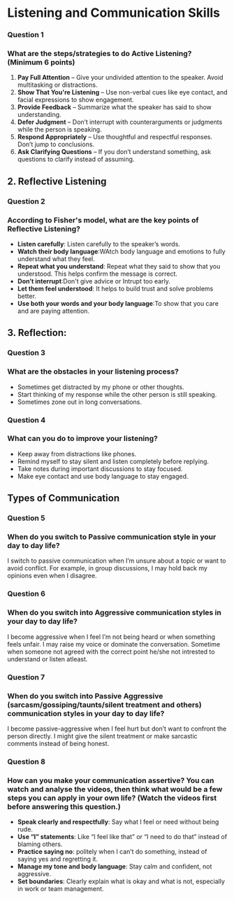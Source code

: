 
# Listening and Communication Skills

### Question 1
### What are the steps/strategies to do Active Listening? (Minimum 6 points)
1. **Pay Full Attention** – Give your undivided attention to the speaker. Avoid multitasking or distractions.  
2. **Show That You're Listening** – Use non-verbal cues like eye contact, and facial expressions to show engagement.  
3. **Provide Feedback** –  Summarize what the speaker has said to show understanding.  
4. **Defer Judgment** – Don’t interrupt with counterarguments or judgments while the person is speaking.  
5. **Respond Appropriately** – Use thoughtful and respectful responses. Don’t jump to conclusions.  
6. **Ask Clarifying Questions** – If you don’t understand something, ask questions to clarify instead of assuming. 

## 2. Reflective Listening

### Question 2
### According to Fisher's model, what are the key points of Reflective Listening?

- **Listen carefully**: Listen carefully to the speaker’s words.  
- **Watch their body language**:WAtch body language and emotions to fully understand what they feel.  
- **Repeat what you understand**: Repeat what they said to show that you understood. This helps confirm the message is correct.  
- **Don’t interrupt**:Don't give advice or Intrupt too early.  
- **Let them feel understood**: It helps to build trust and solve problems better.  
- **Use both your words and your body language**:To show that you care and are paying attention.  

## 3. Reflection:
### Question 3
### What are the obstacles in your listening process?

- Sometimes get distracted by my phone or other thoughts.  
- Start thinking of my response while the other person is still speaking.  
- Sometimes zone out in long conversations.  

### Question 4
### What can you do to improve your listening?

- Keep away from distractions like phones.  
- Remind myself to stay silent and listen completely before replying.  
- Take notes during important discussions to stay focused.
- Make eye contact and use body language to stay engaged.  

## Types of Communication
### Question 5
### When do you switch to Passive communication style in your day to day life?

I switch to passive communication when I’m unsure about a topic or want to avoid conflict. For example, in group discussions, I may hold back my opinions even when I disagree.  

### Question 6
### When do you switch into Aggressive communication styles in your day to day life?
I become aggressive when I feel I’m not being heard or when something feels unfair. I may raise my voice or dominate the conversation. Sometime when someone not agreed with the correct point he/she not intrested to understand or listen atleast. 

### Question 7
### When do you switch into Passive Aggressive (sarcasm/gossiping/taunts/silent treatment and others) communication styles in your day to day life?

I become passive-aggressive when I feel hurt but don’t want to confront the person directly. I might give the silent treatment or make sarcastic comments instead of being honest.  

### Question 8
### How can you make your communication assertive? You can watch and analyse the videos, then think what would be a few steps you can apply in your own life? (Watch the videos first before answering this question.)

- **Speak clearly and respectfully**: Say what I feel or need without being rude.  
- **Use “I” statements**: Like “I feel like that” or “I need to do that” instead of blaming others.  
- **Practice saying no**: politely when I can’t do something, instead of saying yes and regretting it.  
- **Manage my tone and body language**: Stay calm and confident, not aggressive.  
- **Set boundaries**: Clearly explain what is okay and what is not, especially in work or team management.